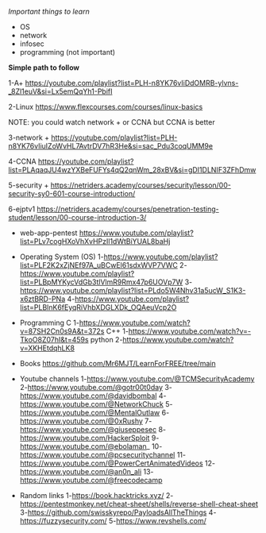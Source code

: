 *Important things to learn*
- OS 
- network 
- infosec 
- programming (not important)


**Simple path to follow**

1-A+
https://youtube.com/playlist?list=PLH-n8YK76vIiDdOMRB-ylvns-_8Zl1euV&si=Lx5emQqYh1-PbifI

2-Linux 
https://www.flexcourses.com/courses/linux-basics

NOTE: you could watch network + or CCNA but CCNA is better

3-network +
https://youtube.com/playlist?list=PLH-n8YK76vIiuIZoWvHL7AvtrDV7hR3He&si=sac_Pdu3coqUMM9e

4-CCNA
https://youtube.com/playlist?list=PLAqaqJU4wzYXBeFUFYs4qQ2qnWm_28xBV&si=gDI1DLNIF3ZFhDmw

5-security +
https://netriders.academy/courses/security/lesson/00-security-sy0-601-course-introduction/

6-ejptv1
https://netriders.academy/courses/penetration-testing-student/lesson/00-course-introduction-3/


- web-app-pentest
https://www.youtube.com/playlist?list=PLv7cogHXoVhXvHPzIl1dWtBiYUAL8baHj

- Operating System (OS)
1-https://www.youtube.com/playlist?list=PLF2K2xZjNEf97A_uBCwEl61sdxWVP7VWC
2-https://www.youtube.com/playlist?list=PLBpMYKycVdGb3tlVlmR9Rmx47p6UOVp7W
3-https://www.youtube.com/playlist?list=PLdo5W4Nhv31a5ucW_S1K3-x6ztBRD-PNa
4-https://www.youtube.com/playlist?list=PLBlnK6fEyqRiVhbXDGLXDk_OQAeuVcp2O

- Programming
C
1-https://www.youtube.com/watch?v=87SH2Cn0s9A&t=372s
C++
1-https://www.youtube.com/watch?v=-TkoO8Z07hI&t=459s
python
2-https://www.youtube.com/watch?v=XKHEtdqhLK8

- Books
https://github.com/Mr6MJT/LearnForFREE/tree/main

- Youtube channels
1-https://www.youtube.com/@TCMSecurityAcademy
2-https://www.youtube.com/@gotr00t0day
3-https://www.youtube.com/@davidbombal
4-https://www.youtube.com/@NetworkChuck
5-https://www.youtube.com/@MentalOutlaw
6-https://www.youtube.com/@0xRushy
7-https://www.youtube.com/@giuseppesec
8-https://www.youtube.com/HackerSploit
9-https://www.youtube.com/@ebolaman_
10-https://www.youtube.com/@pcsecuritychannel
11-https://www.youtube.com/@PowerCertAnimatedVideos
12-https://www.youtube.com/@an0n_ali
13-https://www.youtube.com/@freecodecamp

- Random links
1-https://book.hacktricks.xyz/
2-https://pentestmonkey.net/cheat-sheet/shells/reverse-shell-cheat-sheet
3-https://github.com/swisskyrepo/PayloadsAllTheThings
4-https://fuzzysecurity.com/
5-https://www.revshells.com/
